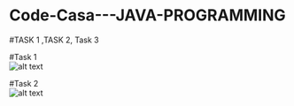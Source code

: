 # Code-Casa---JAVA-PROGRAMMING
#TASK 1 ,TASK 2, Task 3

#Task 1 <br>
![alt text](https://github.com/Aselagayan-github/Code-Casa---JAVA-PROGRAMMING/blob/main/Task%201/Screenshots/Code%20casa%20Task%201.gif "Demo Gif")

#Task 2<br>
![alt text](https://github.com/Aselagayan-github/Code-Casa---JAVA-PROGRAMMING/blob/main/Task%202/Screenshot/Task_2_LMS%20SYSTEM_Codecasa.gif "Demo Gif")

